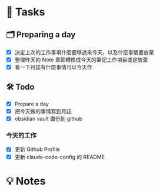 # 📝 Tasks
## 🗂 Preparing a day
- [x] 決定上次的工作事項什麼要移過來今天，以及什麼事情要放棄
- [x] 整理昨天的 Note 章節轉換成今天的筆記工作項目或是放棄
- [x] 看一下月誌有什麼事情可以今天作

## 🛠 Todo
- [x] Prepare a day
- [x] 把今天做的事情寫到月誌
- [x] obsidian vault 備份到 github

### 今天的工作
- [x] 更新 Github Profile
- [x] 更新 claude-code-config 的 README

# 💡 Notes


